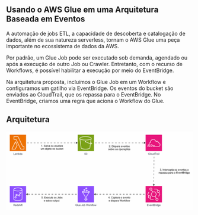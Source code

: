 ## Usando o AWS Glue em uma Arquitetura Baseada em Eventos

A automação de jobs ETL, a capacidade de descoberta e catalogação de dados, além de sua natureza serverless, tornam o AWS Glue uma peça importante no ecossistema de dados da AWS.

Por padrão, um Glue Job pode ser executado sob demanda, agendado ou após a execução de outro Job ou Crawler. Entretanto, com o recurso de Workflows, é possível habilitar a execução por meio do EventBridge.

Na arquitetura proposta, incluímos o Glue Job em um Workflow e configuramos um gatilho via EventBridge. Os eventos do bucket são enviados ao CloudTrail, que os repassa para o EventBridge. No EventBridge, criamos uma regra que aciona o Workflow do Glue.

## Arquitetura
![alt text](./gifs/glue-eda-architecture.gif)